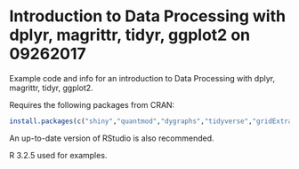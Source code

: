 # Introduction to Data Processing with dplyr, magrittr, tidyr, ggplot2 on 09262017

Example code and info for an introduction to Data Processing with dplyr, magrittr, tidyr, ggplot2.

Requires the following packages from CRAN:

```r
install.packages(c("shiny","quantmod","dygraphs","tidyverse","gridExtra","plotly","rbokeh","shinydashboard","DT", "leaflet"))
``` 

An up-to-date version of RStudio is also recommended.

R 3.2.5 used for examples.
